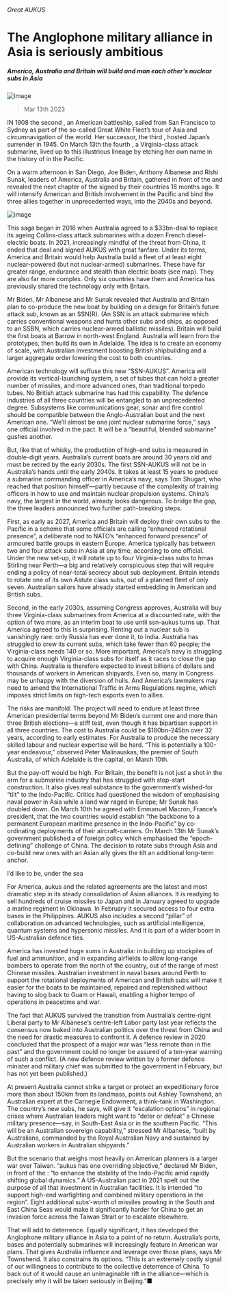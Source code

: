 ###### Great AUKUS
# The Anglophone military alliance in Asia is seriously ambitious 
##### America, Australia and Britain will build and man each other’s nuclear subs in Asia 
![image](images/20230318_ASP001.jpg) 
> Mar 13th 2023 
IN 1908 the second , an American battleship, sailed from San Francisco to Sydney as part of the so-called Great White Fleet’s tour of Asia and circumnavigation of the world. Her successor, the third , hosted Japan’s surrender in 1945. On March 13th the fourth , a Virginia-class attack submarine, lived up to this illustrious lineage by etching her own name in the history of  in the Pacific. 
On a warm afternoon in San Diego, Joe Biden, Anthony Albanese and Rishi Sunak, leaders of America, Australia and Britain, gathered in front of the  and revealed the next chapter of the  signed by their countries 18 months ago. It will intensify American and British involvement in the Pacific and bind the three allies together in unprecedented ways, into the 2040s and beyond. 
![image](images/20230318_ASM918.png) 

This saga began in 2016 when Australia agreed to a $33bn-deal to replace its ageing Collins-class attack submarines with a dozen French diesel-electric boats. In 2021, increasingly mindful of the threat from China, it ended that deal and signed AUKUS with great fanfare. Under its terms, America and Britain would help Australia build a fleet of at least eight nuclear-powered (but not nuclear-armed) submarines. These have far greater range, endurance and stealth than electric boats (see map). They are also far more complex. Only six countries have them and America has previously shared the technology only with Britain.
Mr Biden, Mr Albanese and Mr Sunak revealed that Australia and Britain plan to co-produce the new boat by building on a design for Britain’s future attack sub, known as an SSN(R). (An SSN is an attack submarine which carries conventional weapons and hunts other subs and ships, as opposed to an SSBN, which carries nuclear-armed ballistic missiles). Britain will build the first boats at Barrow in north-west England. Australia will learn from the prototypes, then build its own in Adelaide. The idea is to create an economy of scale, with Australian investment boosting British shipbuilding and a larger aggregate order lowering the cost to both countries.
American technology will suffuse this new “SSN-AUKUS”. America will provide its vertical-launching system, a set of tubes that can hold a greater number of missiles, and more advanced ones, than traditional torpedo tubes. No British attack submarine has had this capability. The defence industries of all three countries will be entangled to an unprecedented degree. Subsystems like communications gear, sonar and fire control should be compatible between the Anglo-Australian boat and the next American one. “We’ll almost be one joint nuclear submarine force,” says one official involved in the pact. It will be a “beautiful, blended submarine” gushes another.
But, like that of whisky, the production of high-end subs is measured in double-digit years. Australia’s current boats are around 30 years old and must be retired by the early 2030s. The first SSN-AUKUS will not be in Australia’s hands until the early 2040s. It takes at least 15 years to produce a submarine commanding officer in America’s navy, says Tom Shugart, who reached that position himself—partly because of the complexity of training officers in how to use and maintain nuclear propulsion systems. China’s navy, the largest in the world, already looks dangerous. To bridge the gap, the three leaders announced two further path-breaking steps.
First, as early as 2027, America and Britain will deploy their own subs to the Pacific in a scheme that some officials are calling “enhanced rotational presence”, a deliberate nod to NATO’s “enhanced forward presence” of armoured battle groups in eastern Europe. America typically has between two and four attack subs in Asia at any time, according to one official. Under the new set-up, it will rotate up to four Virginia-class subs to hmas Stirling near Perth—a big and relatively conspicuous step that will require ending a policy of near-total secrecy about sub deployment. Britain intends to rotate one of its own Astute class subs, out of a planned fleet of only seven. Australian sailors have already started embedding in American and British subs.
Second, in the early 2030s, assuming Congress approves, Australia will buy three Virginia-class submarines from America at a discounted rate, with the option of two more, as an interim boat to use until ssn-aukus turns up. That America agreed to this is surprising. Renting out a nuclear sub is vanishingly rare: only Russia has ever done it, to India. Australia has struggled to crew its current subs, which take fewer than 60 people; the Virginia-class needs 140 or so. More important, America’s navy is struggling to acquire enough Virginia-class subs for itself as it races to close the gap with China. Australia is therefore expected to invest billions of dollars and thousands of workers in American shipyards. Even so, many in Congress may be unhappy with the diversion of hulls. And America’s lawmakers may need to amend the International Traffic in Arms Regulations regime, which imposes strict limits on high-tech exports even to allies.
The risks are manifold. The project will need to endure at least three American presidential terms beyond Mr Biden’s current one and more than three British elections—a stiff test, even though it has bipartisan support in all three countries. The cost to Australia could be $180bn-245bn over 32 years, according to early estimates. For Australia to produce the necessary skilled labour and nuclear expertise will be hard. “This is potentially a 100-year endeavour,” observed Peter Malinauskas, the premier of South Australia, of which Adelaide is the capital, on March 10th.
But the pay-off would be high. For Britain, the benefit is not just a shot in the arm for a submarine industry that has struggled with stop-start construction. It also gives real substance to the government’s wished-for “tilt” to the Indo-Pacific. Critics had questioned the wisdom of emphasising naval power in Asia while a land war raged in Europe; Mr Sunak has doubled down. On March 10th he agreed with Emmanuel Macron, France’s president, that the two countries would establish “the backbone to a permanent European maritime presence in the Indo-Pacific” by co-ordinating deployments of their aircraft-carriers. On March 13th Mr Sunak’s government published a  of foreign policy which emphasised the “epoch-defining” challenge of China. The decision to rotate subs through Asia and co-build new ones with an Asian ally gives the tilt an additional long-term anchor. 
I’d like to be, under the sea
For America, aukus and the related agreements are the latest and most dramatic step in its steady consolidation of Asian alliances. It is readying to sell hundreds of cruise missiles to Japan and in January agreed to upgrade a marine regiment in Okinawa. In February it secured access to four extra bases in the Philippines. AUKUS also includes a second “pillar” of collaboration on advanced technologies, such as artificial intelligence, quantum systems and hypersonic missiles. And it is part of a wider boom in US-Australian defence ties. 
America has invested huge sums in Australia: in building up stockpiles of fuel and ammunition, and in expanding airfields to allow long-range bombers to operate from the north of the country, out of the range of most Chinese missiles. Australian investment in naval bases around Perth to support the rotational deployments of American and British subs will make it easier for the boats to be maintained, repaired and replenished without having to slog back to Guam or Hawaii, enabling a higher tempo of operations in peacetime and war.
The fact that AUKUS survived the transition from Australia’s centre-right Liberal party to Mr Albanese’s centre-left Labor party last year reflects the consensus now baked into Australian politics over the threat from China and the need for drastic measures to confront it. A defence review in 2020 concluded that the prospect of a major war was “less remote than in the past” and the government could no longer be assured of a ten-year warning of such a conflict. (A new defence review written by a former defence minister and military chief was submitted to the government in February, but has not yet been published.)
At present Australia cannot strike a target or protect an expeditionary force more than about 150km from its landmass, points out Ashley Townshend, an Australian expert at the Carnegie Endowment, a think-tank in Washington. The country’s new subs, he says, will give it “escalation options” in regional crises where Australian leaders might want to “deter or defeat” a Chinese military presence—say, in South-East Asia or in the southern Pacific. “This will be an Australian sovereign capability,” stressed Mr Albanese, “built by Australians, commanded by the Royal Australian Navy and sustained by Australian workers in Australian shipyards.”
But the scenario that weighs most heavily on American planners is a larger war over Taiwan. “aukus has one overriding objective,” declared Mr Biden, in front of the : “to enhance the stability of the Indo-Pacific amid rapidly shifting global dynamics.” A US-Australian pact in 2021 spelt out the purpose of all that investment in Australian facilities. It is intended “to support high-end warfighting and combined military operations in the region”. Eight additional subs’-worth of missiles prowling in the South and East China Seas would make it significantly harder for China to get an invasion force across the Taiwan Strait or to escalate elsewhere. 
That will add to deterrence. Equally significant, it has developed the Anglophone military alliance in Asia to a point of no return. Australia’s ports, bases and potentially submarines will increasingly feature in American war plans. That gives Australia influence and leverage over those plans, says Mr Townshend. It also constrains its options. “This is an extremely costly signal of our willingness to contribute to the collective deterrence of China. To back out of it would cause an unimaginable rift in the alliance—which is precisely why it will be taken seriously in Beijing.”■
